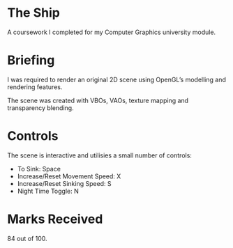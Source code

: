 # The Ship
A coursework I completed for my Computer Graphics university module. 

# Briefing
I was required to render an original 2D scene using OpenGL’s modelling and rendering features. 

The scene was created with VBOs, VAOs, texture mapping and transparency blending. 

# Controls
The scene is interactive and utilisies a small number of controls: 

- To Sink: Space 
- Increase/Reset Movement Speed: X 
- Increase/Reset Sinking Speed: S 
- Night Time Toggle: N 

# Marks Received
84 out of 100.
